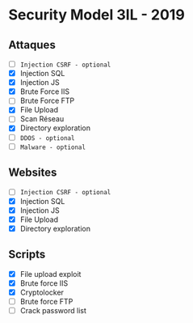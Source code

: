 # Security Model 3IL - 2019
## Attaques
 - [ ] `Injection CSRF - optional`
 - [X] Injection SQL
 - [X] Injection JS
 - [X] Brute Force IIS
 - [ ] Brute Force FTP
 - [X] File Upload
 - [ ] Scan Réseau
 - [X] Directory exploration
 - [ ] `DDOS - optional`
 - [ ] `Malware - optional`

## Websites
 - [ ] `Injection CSRF - optional`
 - [X] Injection SQL
 - [X] Injection JS
 - [X] File Upload
 - [X] Directory exploration

## Scripts
 - [X] File upload exploit
 - [X] Brute force IIS
 - [X] Cryptolocker
 - [ ] Brute force FTP
 - [ ] Crack password list